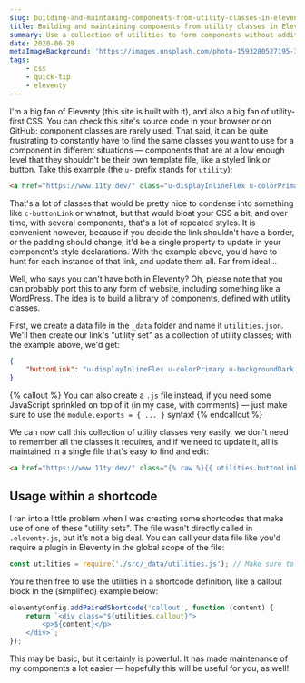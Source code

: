 ```yaml
---
slug: building-and-maintaning-components-from-utility-classes-in-eleventy
title: Building and maintaining components from utility classes in Eleventy
summary: Use a collection of utilities to form components without additional CSS.
date: 2020-06-29
metaImageBackground: 'https://images.unsplash.com/photo-1593280527195-3f0d612d90dc'
tags:
    - css
    - quick-tip
    - eleventy
---
```


I'm a big fan of Eleventy (this site is built with it), and also a big fan of utility-first CSS. You can check this site's source code in your browser or on GitHub: component classes are rarely used. That said, it can be quite frustrating to constantly have to find the same classes you want to use for a component in different situations — components that are at a low enough level that they shouldn't be their own template file, like a styled link or button. Take this example (the `u-` prefix stands for `utility`):

```html
<a href="https://www.11ty.dev/" class="u-displayInlineFlex u-colorPrimary u-backgroundDark u-borderOne u-paddingBlock u-paddingInline--half">Eleventy's website</a>
```

That's a lot of classes that would be pretty nice to condense into something like `c-buttonLink` or whatnot, but that would bloat your CSS a bit, and over time, with several components, that's a lot of repeated styles. It is convenient however, because if you decide the link shouldn't have a border, or the padding should change, it'd be a single property to update in your component's style declarations. With the example above, you'd have to hunt for each instance of that link, and update them all. Far from ideal…

Well, who says you can't have both in Eleventy? Oh, please note that you can probably port this to any form of website, including something like a WordPress. The idea is to build a library of components, defined with utility classes.

First, we create a data file in the `_data` folder and name it `utilities.json`. We'll then create our link's "utility set" as a collection of utility classes; with the example above, we'd get:

```json
{
	"buttonLink": "u-displayInlineFlex u-colorPrimary u-backgroundDark u-borderOne u-paddingBlock u-paddingInline--half"
}
```

{% callout %}
You can also create a `.js` file instead, if you need some JavaScript sprinkled on top of it (in my case, with comments) — just make sure to use the `module.exports = { ... }` syntax!
{% endcallout %}

We can now call this collection of utility classes very easily, we don't need to remember all the classes it requires, and if we need to update it, all is maintained in a single file that's easy to find and edit:

```html
<a href="https://www.11ty.dev/" class="{% raw %}{{ utilities.buttonLink }}{% endraw %}">Eleventy's website</a>
```

## Usage within a shortcode

I ran into a little problem when I was creating some shortcodes that make use of one of these "utility sets". The file wasn't directly called in `.eleventy.js`, but it's not a big deal. You can call your data file like you'd require a plugin in Eleventy in the global scope of the file:

```js
const utilities = require('./src/_data/utilities.js'); // Make sure to adjust the path depending on your setup!
```

You're then free to use the utilities in a shortcode definition, like a callout block in the (simplified) example below:

```js
eleventyConfig.addPairedShortcode('callout', function (content) {
	return `<div class="${utilities.callout}">
        <p>${content}</p>
    </div>`;
});
```

This may be basic, but it certainly is powerful. It has made maintenance of my components a lot easier — hopefully this will be useful for you, as well!
